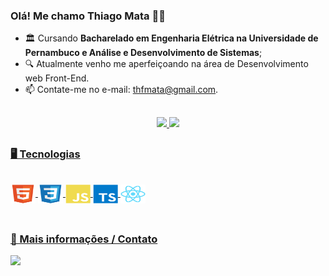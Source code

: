 
### Olá! Me chamo Thiago Mata 👋🏻

- 🏛️ Cursando **Bacharelado em Engenharia Elétrica na Universidade de Pernambuco e Análise e Desenvolvimento de Sistemas**;
- 🔍 Atualmente venho me aperfeiçoando na área de Desenvolvimento web Front-End.
- 📫 Contate-me no e-mail: thfmata@gmail.com.

##

<div align="center">
  <a href="https://github.com/thmata">
  <img height="165em" src="https://github-readme-stats.vercel.app/api?username=thmata&show_icons=true&theme=dark&include_all_commits=true&count_private=true"/>
  <img height="165em" src="https://github-readme-stats.vercel.app/api/top-langs/?username=thmata&layout=compact&langs_count=7&theme=dark"/>
</div>
  
  ##
  
  ###  🖥️ Tecnologias 
  
  <div style="display: inline_block"><br>
  <img align="center" alt="Mata-HTML" height="30" width="40" src="https://raw.githubusercontent.com/devicons/devicon/master/icons/html5/html5-original.svg">
  <img align="center" alt="Mata-CSS" height="30" width="40" src="https://raw.githubusercontent.com/devicons/devicon/master/icons/css3/css3-original.svg">
  <img align="center" alt="Mata-Js" height="30" width="40" src="https://raw.githubusercontent.com/devicons/devicon/master/icons/javascript/javascript-plain.svg">
  <img align="center" alt="Mata-Js" height="30" width="40" src="https://raw.githubusercontent.com/devicons/devicon/master/icons/typescript/typescript-plain.svg">
  <img align="center" alt="Mata-Js" height="30" width="40" src="https://raw.githubusercontent.com/devicons/devicon/master/icons/react/react-original.svg">
</div>
  <br>
  
  ##
  
  ###  📧 Mais informações / Contato
  
  <a href="https://www.linkedin.com/in/thmata" target="_blank"><img src="https://img.shields.io/badge/-LinkedIn-%230077B5?style=for-the-badge&logo=linkedin&logoColor=white" target="_blank"></a> 
